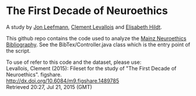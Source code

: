 **The First Decade of Neuroethics**
======  

A study by [Jon Leefmann](http://www.uni-tuebingen.de/en/facilities/zentrale-einrichtungen/international-centre-for-ethics-in-the-sciences-and-humanities/research/research-training-group-bioethics/members-of-the-research-training-group-third-phase/jon-leefmann.html), [Clement Levallois](https://scholar.google.fr/citations?user=r0R0vekAAAAJ&hl=en&oi=ao) and [Elisabeth Hildt](https://humansciences.iit.edu/faculty/elisabeth-hildt).  

This github repo contains the code used to analyze the [Mainz Neuroethics Bibliography](https://teamweb.uni-mainz.de/fb05/Neuroethics/SitePages/Home.aspx). See the BibTex/Controller.java class which is the entry point of the script.   

To use of refer to this code and the dataset, please use:  
Levallois, Clement (2015): Fileset for the study of "The First Decade of Neuroethics". figshare.  
http://dx.doi.org/10.6084/m9.figshare.1489785  
Retrieved 20:27, Jul 21, 2015 (GMT) 